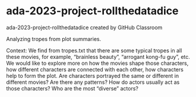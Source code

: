 # ada-2023-project-rollthedatadice
ada-2023-project-rollthedatadice created by GitHub Classroom


Analyzing tropes from plot summaries.

Context: We find from tropes.txt that there are some typical tropes in all these movies, for example, “brainless beauty”, “arrogant kong-fu guy”, etc. We would like to explore more on how the movies shape those characters, how different characters are connected with each other, how characters help to form the plot. Are characters portrayed the same or different in different movies? Are there any patterns? How do actors usually act as those characters? Who are the most “diverse” actors?

